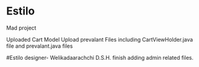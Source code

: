# Estilo
Mad project

Uploaded Cart Model
Upload prevalant Files including CartViewHolder.java file and prevalant.java files

#Estilo designer- Welikadaarachchi D.S.H.
finish adding admin related files.
